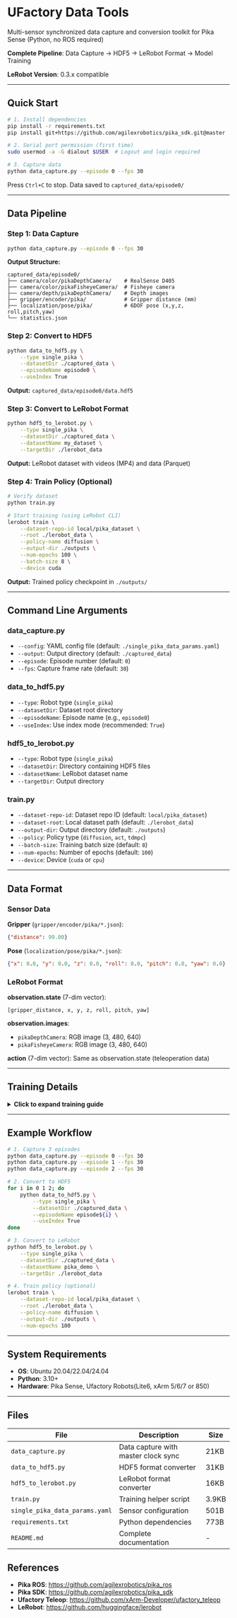 # UFactory Data Tools

Multi-sensor synchronized data capture and conversion toolkit for Pika Sense (Python, no ROS required)

**Complete Pipeline**: Data Capture → HDF5 → LeRobot Format → Model Training

**LeRobot Version**: 0.3.x compatible

---

## Quick Start

```bash
# 1. Install dependencies
pip install -r requirements.txt
pip install git+https://github.com/agilexrobotics/pika_sdk.git@master

# 2. Serial port permission (first time)
sudo usermod -a -G dialout $USER  # Logout and login required

# 3. Capture data
python data_capture.py --episode 0 --fps 30
```

Press `Ctrl+C` to stop. Data saved to `captured_data/episode0/`

---

## Data Pipeline

### Step 1: Data Capture

```bash
python data_capture.py --episode 0 --fps 30
```

**Output Structure:**
```
captured_data/episode0/
├── camera/color/pikaDepthCamera/    # RealSense D405
├── camera/color/pikaFisheyeCamera/  # Fisheye camera
├── camera/depth/pikaDepthCamera/    # Depth images
├── gripper/encoder/pika/            # Gripper distance (mm)
├── localization/pose/pika/          # 6DOF pose (x,y,z, roll,pitch,yaw)
└── statistics.json
```

### Step 2: Convert to HDF5

```bash
python data_to_hdf5.py \
    --type single_pika \
    --datasetDir ./captured_data \
    --episodeName episode0 \
    --useIndex True
```

**Output:** `captured_data/episode0/data.hdf5`

### Step 3: Convert to LeRobot Format

```bash
python hdf5_to_lerobot.py \
    --type single_pika \
    --datasetDir ./captured_data \
    --datasetName my_dataset \
    --targetDir ./lerobot_data
```

**Output:** LeRobot dataset with videos (MP4) and data (Parquet)

### Step 4: Train Policy (Optional)

```bash
# Verify dataset
python train.py

# Start training (using LeRobot CLI)
lerobot train \
    --dataset-repo-id local/pika_dataset \
    --root ./lerobot_data \
    --policy-name diffusion \
    --output-dir ./outputs \
    --num-epochs 100 \
    --batch-size 8 \
    --device cuda
```

**Output:** Trained policy checkpoint in `./outputs/`

---

## Command Line Arguments

### data_capture.py
- `--config`: YAML config file (default: `./single_pika_data_params.yaml`)
- `--output`: Output directory (default: `./captured_data`)
- `--episode`: Episode number (default: `0`)
- `--fps`: Capture frame rate (default: `30`)

### data_to_hdf5.py
- `--type`: Robot type (`single_pika`)
- `--datasetDir`: Dataset root directory
- `--episodeName`: Episode name (e.g., `episode0`)
- `--useIndex`: Use index mode (recommended: `True`)

### hdf5_to_lerobot.py
- `--type`: Robot type (`single_pika`)
- `--datasetDir`: Directory containing HDF5 files
- `--datasetName`: LeRobot dataset name
- `--targetDir`: Output directory

### train.py
- `--dataset-repo-id`: Dataset repo ID (default: `local/pika_dataset`)
- `--dataset-root`: Local dataset path (default: `./lerobot_data`)
- `--output-dir`: Output directory (default: `./outputs`)
- `--policy`: Policy type (`diffusion`, `act`, `tdmpc`)
- `--batch-size`: Training batch size (default: `8`)
- `--num-epochs`: Number of epochs (default: `100`)
- `--device`: Device (`cuda` or `cpu`)

---

## Data Format

### Sensor Data

**Gripper** (`gripper/encoder/pika/*.json`):
```json
{"distance": 99.00}
```

**Pose** (`localization/pose/pika/*.json`):
```json
{"x": 0.0, "y": 0.0, "z": 0.0, "roll": 0.0, "pitch": 0.0, "yaw": 0.0}
```

### LeRobot Format

**observation.state** (7-dim vector):
```
[gripper_distance, x, y, z, roll, pitch, yaw]
```

**observation.images**:
- `pikaDepthCamera`: RGB image (3, 480, 640)
- `pikaFisheyeCamera`: RGB image (3, 480, 640)

**action** (7-dim vector): Same as observation.state (teleoperation data)

---

## Training Details

<details>
<summary><b>Click to expand training guide</b></summary>

### Prerequisites

```bash
# Ensure LeRobot is installed in your environment
python -c "import lerobot; print(f'LeRobot {lerobot.__version__}')"

# Should output: LeRobot 0.3.x
```

### Load Dataset (LeRobot 0.3.x)

```python
from lerobot.datasets.lerobot_dataset import LeRobotDataset
from pathlib import Path

# Load local dataset (requires valid repo_id + root path)
ds = LeRobotDataset(
    repo_id='local/pika_dataset',
    root=str(Path('./lerobot_data').resolve())
)

print(f"Episodes: {ds.meta.info['total_episodes']}")
print(f"Frames: {ds.meta.info['total_frames']}")
```

### Training Commands

**Quick Test (3 epochs)**:
```bash
lerobot train \
  --dataset-repo-id local/pika_dataset \
  --root ./lerobot_data \
  --policy-name diffusion \
  --output-dir ./outputs/test \
  --num-epochs 3 \
  --batch-size 2 \
  --device cuda
```

**Full Training**:
```bash
lerobot train \
  --dataset-repo-id local/pika_dataset \
  --root ./lerobot_data \
  --policy-name diffusion \
  --output-dir ./outputs \
  --num-epochs 100 \
  --batch-size 8 \
  --lr 1e-4 \
  --device cuda \
  --eval-freq 10
```

**With Weights & Biases**:
```bash
lerobot train \
  --dataset-repo-id local/pika_dataset \
  --root ./lerobot_data \
  --policy-name diffusion \
  --output-dir ./outputs \
  --wandb-project pika-training \
  --wandb-entity your-username
```

### Available Policies

| Policy | Description | Best For |
|--------|-------------|----------|
| `diffusion` | Diffusion Policy | Smooth trajectories (recommended) |
| `act` | Action Chunking Transformer | Sequential tasks |
| `tdmpc` | TD-MPC | Model-based RL |

### Data Requirements

- **Minimum**: 10+ episodes for meaningful training
- **Recommended**: 50-100 episodes for robust policies
- **Current dataset**: 1 episode (validation only)

</details>

---

## Example Workflow

```bash
# 1. Capture 3 episodes
python data_capture.py --episode 0 --fps 30
python data_capture.py --episode 1 --fps 30
python data_capture.py --episode 2 --fps 30

# 2. Convert to HDF5
for i in 0 1 2; do
    python data_to_hdf5.py \
        --type single_pika \
        --datasetDir ./captured_data \
        --episodeName episode${i} \
        --useIndex True
done

# 3. Convert to LeRobot
python hdf5_to_lerobot.py \
    --type single_pika \
    --datasetDir ./captured_data \
    --datasetName pika_demo \
    --targetDir ./lerobot_data

# 4. Train policy (optional)
lerobot train \
    --dataset-repo-id local/pika_dataset \
    --root ./lerobot_data \
    --policy-name diffusion \
    --output-dir ./outputs \
    --num-epochs 100
```

---

## System Requirements

- **OS**: Ubuntu 20.04/22.04/24.04
- **Python**: 3.10+
- **Hardware**: Pika Sense, Ufactory Robots(Lite6, xArm 5/6/7 or 850)

---

## Files

| File | Description | Size |
|------|-------------|------|
| `data_capture.py` | Data capture with master clock sync | 21KB |
| `data_to_hdf5.py` | HDF5 format converter | 31KB |
| `hdf5_to_lerobot.py` | LeRobot format converter | 16KB |
| `train.py` | Training helper script | 3.9KB |
| `single_pika_data_params.yaml` | Sensor configuration | 501B |
| `requirements.txt` | Python dependencies | 773B |
| `README.md` | Complete documentation | - |


## References

- **Pika ROS**: https://github.com/agilexrobotics/pika_ros
- **Pika SDK**: https://github.com/agilexrobotics/pika_sdk
- **Ufactory Teleop**: https://github.com/xArm-Developer/ufactory_teleop
- **LeRobot**: https://github.com/huggingface/lerobot

